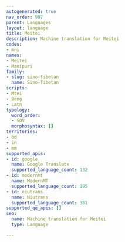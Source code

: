 ```yaml
---
autogenerated: true
nav_order: 997
parent: Languages
layout: language
title: Meitei
description: Machine translation for Meitei
codes:
- mni
names:
- Meitei
- Manipuri
family:
- slug: sino-tibetan
  name: Sino-Tibetan
scripts:
- Mtei
- Beng
- Latn
typology:
  word_order:
  - SOV
  morphosyntax: []
territories:
- bd
- in
- mm
supported_apis:
- id: google
  name: Google Translate
  supported_language_count: 132
- id: modernmt
  name: ModernMT
  supported_language_count: 195
- id: niutrans
  name: Niutrans
  supported_language_count: 381
supported_qe_apis: []
seo:
  name: Machine translation for Meitei
  type: Language

---
```


